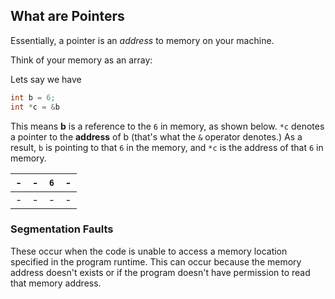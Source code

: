 ## What are Pointers

Essentially, a pointer is an *address* to memory on your machine. 

Think of your memory as an array: 

Lets say we have 

```c 
int b = 6;
int *c = &b
```

This means **b** is a reference to the `6` in memory, as shown below. `*c` denotes a pointer to the **address** of b (that's what the `&` operator denotes.) As a result, `b` is pointing to that `6` in the memory, and `*c` is the address of that `6` in memory.

| - | - | `6` | - |
| ---- | ---- | ---- | ---- |
| - | - |  - | - |

### Segmentation Faults

These occur when the code is unable to access a memory location specified in the program runtime. This can occur because the memory address doesn't exists or if the program doesn't have permission to read that memory address.